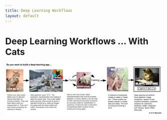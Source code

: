 ```yaml
---
title: Deep Learning Workflows
layout: default
---
```


# Deep Learning Workflows ... With Cats

![Alt text](./img/dl-workflow-cats.png) 
